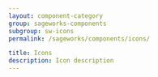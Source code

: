 ```yaml
---
layout: component-category
group: sageworks-components
subgroup: sw-icons
permalink: /sageworks/components/icons/

title: Icons
description: Icon description
---
```

